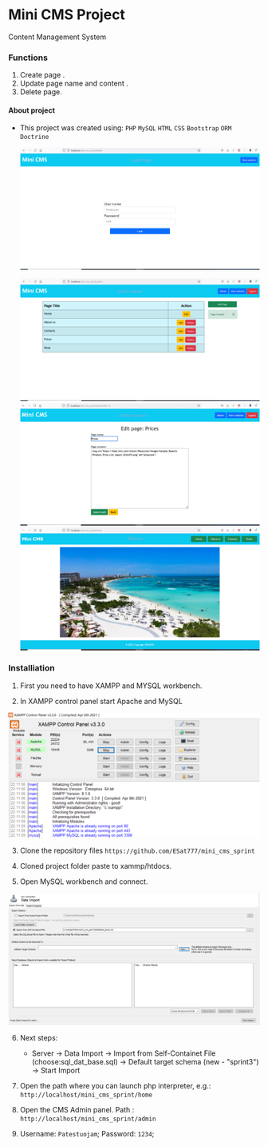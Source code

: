 

# Mini CMS Project
Content Management System

### Functions

1. Create page .
2. Update page name and content .
3. Delete page.

#### About project

* This project was created using:
            `PHP`
            `MySQL`
            `HTML`
            `CSS` 
            `Bootstrap`
            `ORM Doctrine`
            
  ![alt text](https://github.com/ESat777/mini_cms_sprint/blob/main/Pictures/login.png)


    ![alt text](https://github.com/ESat777/mini_cms_sprint/blob/main/Pictures/admin.png)
    ![alt text](https://github.com/ESat777/mini_cms_sprint/blob/main/Pictures/edit.png)
    ![alt text](https://github.com/ESat777/mini_cms_sprint/blob/main/Pictures/home.png)
    
    

### Installiation

1. First you need to have XAMPP and MYSQL workbench.

2. In XAMPP control panel start Apache and MySQL

![alt text](https://github.com/ESat777/mini_cms_sprint/blob/main/Pictures/P5.png)

3. Clone the repository files `https://github.com/ESat777/mini_cms_sprint`

4. Cloned project folder paste to xammp/htdocs.

5. Open MySQL workbench and connect.

![alt text](https://github.com/ESat777/mini_cms_sprint/blob/main/Pictures/dat_import.png)

6. Next steps:
    - Server -> Data Import -> Import from Self-Containet File (choose:sql_dat_base.sql) -> Default target schema (new - "sprint3") -> Start Import

7. Open the path where you can launch php interpreter, e.g.: `http://localhost/mini_cms_sprint/home`

8. Open the CMS Admin panel. Path : `http://localhost/mini_cms_sprint/admin`

9. Username: `Patestuojam`; Password: `1234`;




